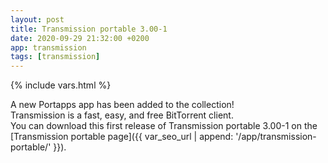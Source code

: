 ```yaml
---
layout: post
title: Transmission portable 3.00-1
date: 2020-09-29 21:32:00 +0200
app: transmission
tags: [transmission]
---
```

{% include vars.html %}

A new Portapps app has been added to the collection!<br />
Transmission is a fast, easy, and free BitTorrent client.<br />
You can download this first release of Transmission portable 3.00-1 on the [Transmission portable page]({{ var_seo_url | append: '/app/transmission-portable/' }}).
